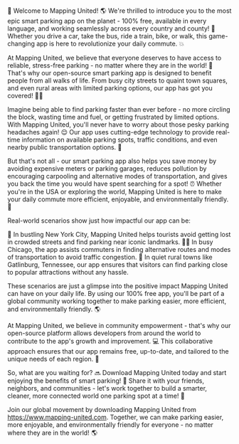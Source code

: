 🎉 Welcome to Mapping United! 🌎 We're thrilled to introduce you to the most epic smart parking app on the planet - 100% free, available in every language, and working seamlessly across every country and county! 🌟 Whether you drive a car, take the bus, ride a train, bike, or walk, this game-changing app is here to revolutionize your daily commute. 💥

At Mapping United, we believe that everyone deserves to have access to reliable, stress-free parking - no matter where they are in the world! 🌟 That's why our open-source smart parking app is designed to benefit people from all walks of life. From busy city streets to quaint town squares, and even rural areas with limited parking options, our app has got you covered! 🏃‍♀️

Imagine being able to find parking faster than ever before - no more circling the block, wasting time and fuel, or getting frustrated by limited options. With Mapping United, you'll never have to worry about those pesky parking headaches again! 😌 Our app uses cutting-edge technology to provide real-time information on available parking spots, traffic conditions, and even nearby public transportation options. 🚌

But that's not all - our smart parking app also helps you save money by avoiding expensive meters or parking garages, reduces pollution by encouraging carpooling and alternative modes of transportation, and gives you back the time you would have spent searching for a spot! ⏰ Whether you're in the USA or exploring the world, Mapping United is here to make your daily commute more efficient, enjoyable, and environmentally friendly. 🌈

Real-world scenarios show just how impactful our app can be:

🔴 In bustling New York City, Mapping United helps tourists avoid getting lost in crowded streets and find parking near iconic landmarks.
🏃‍♂️ In busy Chicago, the app assists commuters in finding alternative routes and modes of transportation to avoid traffic congestion.
🚌 In quiet rural towns like Gatlinburg, Tennessee, our app ensures that visitors can find parking close to popular attractions without any hassle.

These scenarios are just a glimpse into the positive impact Mapping United can have on your daily life. By using our 100% free app, you'll be part of a global community working together to make parking easier, more efficient, and environmentally friendly. 🌎

At Mapping United, we believe in community empowerment - that's why our open-source platform allows developers from around the world to contribute to the app's growth and improvement. 💻 This collaborative approach ensures that our app remains free, up-to-date, and tailored to the unique needs of each region. 🌈

So, what are you waiting for? 🔜 Download Mapping United today and start enjoying the benefits of smart parking! 🎉 Share it with your friends, neighbors, and communities - let's work together to build a smarter, cleaner, more connected world one parking spot at a time! 🌟

Join our global movement by downloading Mapping United from https://www.mapping-united.com. Together, we can make parking easier, more enjoyable, and environmentally friendly for everyone - no matter where they are in the world! 🌎